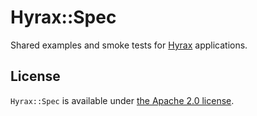Hyrax::Spec
===========

Shared examples and smoke tests for [Hyrax](https://github.com/samvera/hyrax) applications.

## License

`Hyrax::Spec` is available under [the Apache 2.0 license](LICENSE).


